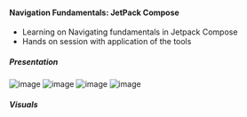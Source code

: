 #### Navigation Fundamentals: JetPack Compose
- Learning on Navigating fundamentals in Jetpack Compose
- Hands on session with application of the tools

##### Presentation

![image](https://user-images.githubusercontent.com/77758884/201525240-db763a6f-aba7-4828-a47c-53e2c57f5ea5.png)
![image](https://user-images.githubusercontent.com/77758884/201525249-bfe38132-f364-4acd-90ae-63d224462c87.png)
![image](https://user-images.githubusercontent.com/77758884/201525252-8c65faa5-5511-4be6-9625-a37adb1f1a06.png)
![image](https://user-images.githubusercontent.com/77758884/201525267-d769d6aa-a338-40ae-964c-918a0bccc73d.png)

##### Visuals